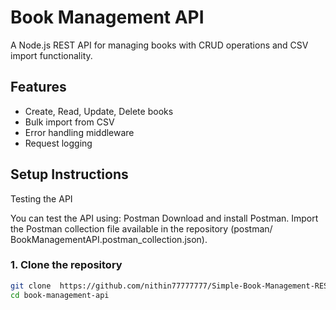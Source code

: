 # Book Management API

A Node.js REST API for managing books with CRUD operations and CSV import functionality.

## Features
- Create, Read, Update, Delete books
- Bulk import from CSV
- Error handling middleware
- Request logging

## Setup Instructions
Testing the API

You can test the API using:
Postman
Download and install Postman.
Import the Postman collection file available in the repository (postman/
BookManagementAPI.postman_collection.json).

### 1. Clone the repository
```bash
git clone  https://github.com/nithin77777777/Simple-Book-Management-REST-API2.git
cd book-management-api

